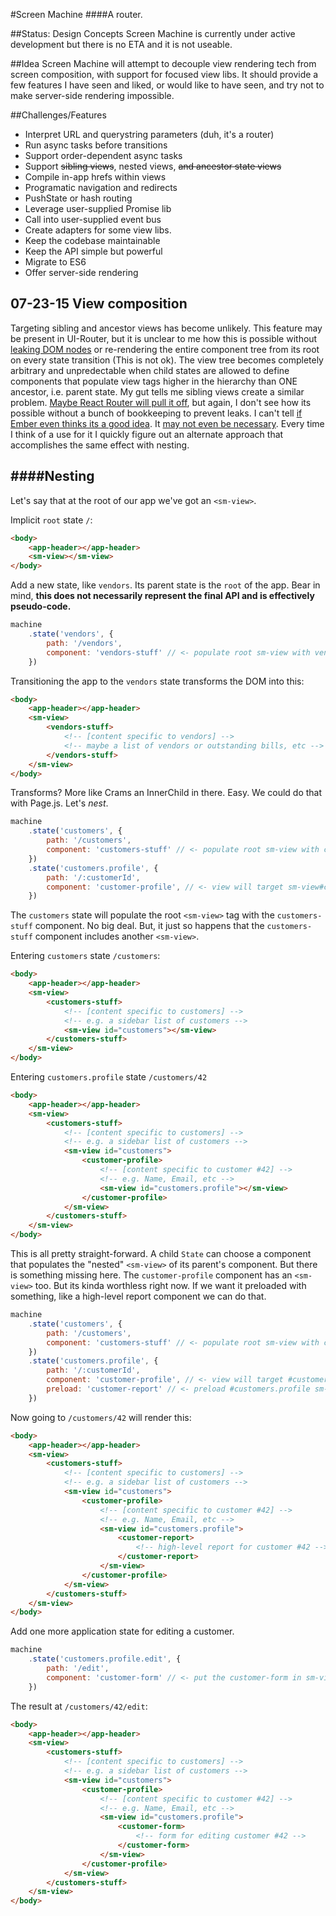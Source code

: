 
#Screen Machine
####A router.

##Status: Design Concepts
Screen Machine is currently under active development but there is no ETA and it is not useable.

##Idea
Screen Machine will attempt to decouple view rendering tech from screen composition, with support for focused view libs. It should provide a few features I have seen and liked, or would like to have seen, and try not to make server-side rendering impossible.

##Challenges/Features
- Interpret URL and querystring parameters (duh, it's a router)
- Run async tasks before transitions
- Support order-dependent async tasks
- Support ~~sibling views~~, nested views, ~~and ancestor state views~~
- Compile in-app hrefs within views
- Programatic navigation and redirects
- PushState or hash routing
- Leverage user-supplied Promise lib
- Call into user-supplied event bus
- Create adapters for some view libs.
- Keep the codebase maintainable
- Keep the API simple but powerful
- Migrate to ES6
- Offer server-side rendering


07-23-15 View composition
---
Targeting sibling and ancestor views has become unlikely. This feature may be present in UI-Router, but it is unclear to me how this is possible without [leaking DOM nodes](https://github.com/angular-ui/ui-router/issues/545) or re-rendering the entire component tree from its root on every state transition (This is not ok). The view tree becomes completely arbitrary and unpredectable when child states are allowed to define components that populate view tags higher in the hierarchy than ONE ancestor, i.e. parent state. My gut tells me sibling views create a similar problem. [Maybe React Router will pull it off](https://github.com/rackt/react-router/issues/1012#issuecomment-86227635), but again, I don't see how its possible without a bunch of bookkeeping to prevent leaks. I can't tell [if Ember even thinks its a good idea](https://github.com/emberjs/ember.js/issues/10104). It [may not even be necessary](https://youtu.be/dqJRoh8MnBo?t=37m17s). Every time I think of a use for it I quickly figure out an alternate approach that accomplishes the same effect with nesting.

####Nesting
---

Let's say that at the root of our app we've got an `<sm-view>`.

Implicit `root` state `/`:

```html
<body>
    <app-header></app-header>
    <sm-view></sm-view>
</body>
```

Add a new state, like `vendors`. Its parent state is the `root` of the app. Bear in mind, **this does not necessarily represent the final API and is effectively pseudo-code.**

```javascript
machine
    .state('vendors', {
        path: '/vendors',
        component: 'vendors-stuff' // <- populate root sm-view with vendors-stuff component
    })
```

Transitioning the app to the `vendors` state transforms the DOM into this:

```html
<body>
    <app-header></app-header>
    <sm-view>
        <vendors-stuff>
            <!-- [content specific to vendors] -->
            <!-- maybe a list of vendors or outstanding bills, etc -->
        </vendors-stuff>
    </sm-view>
</body>
```

Transforms? More like Crams an InnerChild in there. Easy. We could do that with Page.js. Let's *nest*.

```javascript
machine
    .state('customers', {
        path: '/customers',
        component: 'customers-stuff' // <- populate root sm-view with customers stuff component
    })
    .state('customers.profile', {
        path: '/:customerId',
        component: 'customer-profile', // <- view will target sm-view#customers in customers-stuff component
    })
```

The `customers` state will populate the root `<sm-view>` tag with the `customers-stuff` component. No big deal. But, it just so happens that the `customers-stuff` component includes another `<sm-view>`.

Entering `customers` state `/customers`:

```html
<body>
    <app-header></app-header>
    <sm-view>
        <customers-stuff>
            <!-- [content specific to customers] -->
            <!-- e.g. a sidebar list of customers -->
            <sm-view id="customers"></sm-view> 
        </customers-stuff>
    </sm-view>
</body>
```

Entering `customers.profile` state `/customers/42`

```html
<body>
    <app-header></app-header>
    <sm-view>
        <customers-stuff>
            <!-- [content specific to customers] -->
            <!-- e.g. a sidebar list of customers -->
            <sm-view id="customers">
                <customer-profile>
                    <!-- [content specific to customer #42] -->
                    <!-- e.g. Name, Email, etc -->
                    <sm-view id="customers.profile"></sm-view>
                </customer-profile>
            </sm-view>
        </customers-stuff>
    </sm-view>
</body>
```

This is all pretty straight-forward. A child `State` can choose a component that populates the "nested" `<sm-view>` of its parent's component. But there is something missing here. The `customer-profile` component has an `<sm-view>` too. But its kinda worthless right now. If we want it preloaded with something, like a high-level report component we can do that.

```javascript
machine
    .state('customers', {
        path: '/customers',
        component: 'customers-stuff' // <- populate root sm-view with customers stuff component
    })
    .state('customers.profile', {
        path: '/:customerId',
        component: 'customer-profile', // <- view will target #customers in customers-stuff component (defined in customers state above)
        preload: 'customer-report' // <- preload #customers.profile sm-view with 'customer-report' component for this customer
    })
```

Now going to `/customers/42` will render this:

```html
<body>
    <app-header></app-header>
    <sm-view>
        <customers-stuff>
            <!-- [content specific to customers] -->
            <!-- e.g. a sidebar list of customers -->
            <sm-view id="customers">
                <customer-profile>
                    <!-- [content specific to customer #42] -->
                    <!-- e.g. Name, Email, etc -->
                    <sm-view id="customers.profile">
                        <customer-report>
                            <!-- high-level report for customer #42 -->
                        </customer-report>
                    </sm-view>
                </customer-profile>
            </sm-view>
        </customers-stuff>
    </sm-view>
</body>
```

Add one more application state for editing a customer.

```javascript
machine
    .state('customers.profile.edit', {
        path: '/edit',
        component: 'customer-form' // <- put the customer-form in sm-view#customers.profile
    })
```

The result at `/customers/42/edit`:

```html
<body>
    <app-header></app-header>
    <sm-view>
        <customers-stuff>
            <!-- [content specific to customers] -->
            <!-- e.g. a sidebar list of customers -->
            <sm-view id="customers">
                <customer-profile>
                    <!-- [content specific to customer #42] -->
                    <!-- e.g. Name, Email, etc -->
                    <sm-view id="customers.profile">
                        <customer-form>
                            <!-- form for editing customer #42 -->
                        </customer-form>
                    </sm-view>
                </customer-profile>
            </sm-view>
        </customers-stuff>
    </sm-view>
</body>
```
